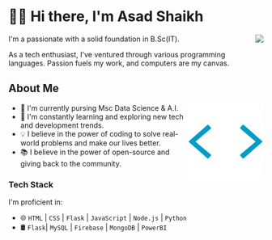 <h1>🧑‍💻 Hi there, I'm Asad Shaikh </h1>

<img align="right" height="125"  src='./desk.gif'/>

I'm a passionate  with a solid foundation in B.Sc(IT). 

As a tech enthusiast, I've ventured through various programming languages. Passion fuels my work, and computers are my canvas.

<h2> About Me </h2>

<img align="right" height="150"  src='./skills.gif'/>

- 🔭 I'm currently pursing Msc Data Science & A.I.
- 🌱 I'm constantly learning and exploring new tech and development trends.
- 💡 I believe in the power of coding to solve real-world problems and make our lives better.
- 📚 I believe in the power of open-source and giving back to the community.

### Tech Stack 

I'm proficient in:

- 🌐 `HTML` | `CSS` | `Flask` | `JavaScript` | `Node.js` | `Python`
- 🛢️  `Flask`| `MySQL` | `Firebase` | `MongoDB` | `PowerBI`  

